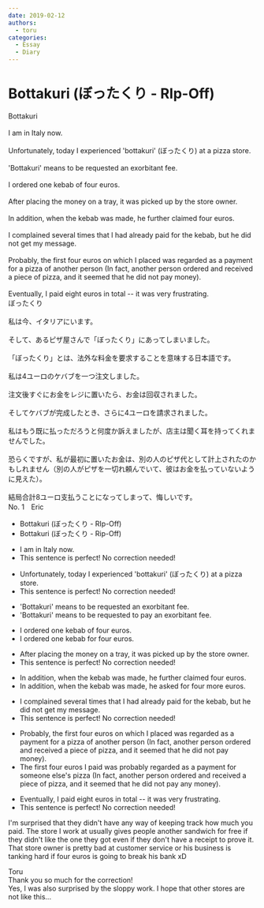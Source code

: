 ```yaml
---
date: 2019-02-12
authors:
  - toru
categories:
  - Essay
  - Diary
---
```


<h1 id="subject_show">Bottakuri (ぼったくり - RIp-Off)</h1>
<div class="date" hidden>Feb 12, 2019 23:51</div>
<div id="post"><div id="body_show_ori">
Bottakuri<br/><br/>I am in Italy now.<br/><br/>Unfortunately, today I experienced 'bottakuri' (ぼったくり) at a pizza store.<br/><br/>'Bottakuri' means to be requested an exorbitant fee.<br/><br/>I ordered one kebab of four euros.<br/><br/>After placing the money on a tray, it was picked up by the store owner.<br/><br/>In addition, when the kebab was made, he further claimed four euros.<br/><br/>I complained several times that I had already paid for the kebab, but he did not get my message.<br/><br/>Probably, the first four euros on which I placed was regarded as a payment for a pizza of another person (In fact, another person ordered and received a piece of pizza, and it seemed that he did not pay money).<br/><br/>Eventually, I paid eight euros in total -- it was very frustrating.
</div></div>

<!-- more -->

<div id="post_ja"><div id="body_show_mo">
ぼったくり<br/><br/>私は今、イタリアにいます。<br/><br/>そして、あるピザ屋さんで「ぼったくり」にあってしまいました。<br/><br/>「ぼったくり」とは、法外な料金を要求することを意味する日本語です。<br/><br/>私は4ユーロのケバブを一つ注文しました。<br/><br/>注文後すぐにお金をレジに置いたら、お金は回収されました。<br/><br/>そしてケバブが完成したとき、さらに4ユーロを請求されました。<br/><br/>私はもう既に払っただろうと何度か訴えましたが、店主は聞く耳を持ってくれませんでした。<br/><br/>恐らくですが、私が最初に置いたお金は、別の人のピザ代として計上されたのかもしれません（別の人がピザを一切れ頼んでいて、彼はお金を払っていないように見えた）。<br/><br/>結局合計8ユーロ支払うことになってしまって、悔しいです。
</div></div>
<div id="block"><div class="first_name"> No. 1　<span class="just_name">Eric</span></div><div id="block2">
<ul class="correction_field">
<li class="incorrect">Bottakuri (ぼったくり - RIp-Off)</li>
<li class="corrected correct">
Bottakuri (ぼったくり - Rip-Off)
</li>
</ul>
<ul class="correction_field">
<li class="incorrect">I am in Italy now.</li>
<li class="corrected perfect">This sentence is perfect! No correction needed!</li>
</ul>
<ul class="correction_field">
<li class="incorrect">Unfortunately, today I experienced 'bottakuri' (ぼったくり) at a pizza store.</li>
<li class="corrected perfect">This sentence is perfect! No correction needed!</li>
</ul>
<ul class="correction_field">
<li class="incorrect">'Bottakuri' means to be requested an exorbitant fee.</li>
<li class="corrected correct">
'Bottakuri' means to be requested to pay an exorbitant fee.
</li>
</ul>
<ul class="correction_field">
<li class="incorrect">I ordered one kebab of four euros.</li>
<li class="corrected correct">
I ordered one kebab for four euros.
</li>
</ul>
<ul class="correction_field">
<li class="incorrect">After placing the money on a tray, it was picked up by the store owner.</li>
<li class="corrected perfect">This sentence is perfect! No correction needed!</li>
</ul>
<ul class="correction_field">
<li class="incorrect">In addition, when the kebab was made, he further claimed four euros.</li>
<li class="corrected correct">
In addition, when the kebab was made, he asked for four more euros.
</li>
</ul>
<ul class="correction_field">
<li class="incorrect">I complained several times that I had already paid for the kebab, but he did not get my message.</li>
<li class="corrected perfect">This sentence is perfect! No correction needed!</li>
</ul>
<ul class="correction_field">
<li class="incorrect">Probably, the first four euros on which I placed was regarded as a payment for a pizza of another person (In fact, another person ordered and received a piece of pizza, and it seemed that he did not pay money).</li>
<li class="corrected correct">
The first four euros I paid was probably regarded as a payment for someone else's pizza (In fact, another person ordered and received a piece of pizza, and it seemed that he did not pay any money).
</li>
</ul>
<ul class="correction_field">
<li class="incorrect">Eventually, I paid eight euros in total -- it was very frustrating.</li>
<li class="corrected perfect">This sentence is perfect! No correction needed!</li>
</ul>
<p class="comment_small">
 I'm surprised that they didn't have any way of keeping track how much you paid. The store I work at usually gives people another sandwich for free if they didn't like the one they got even if they don't have a receipt to prove it. That store owner is pretty bad at customer service or his business is tanking hard if four euros is going to break his bank xD
</p>

</div><div class="name"><span class="just_name">Toru</span><br>
Thank you so much for the correction!<br/>Yes, I was also surprised by the sloppy work. I hope that other stores are not like this...
</div>
</div>
